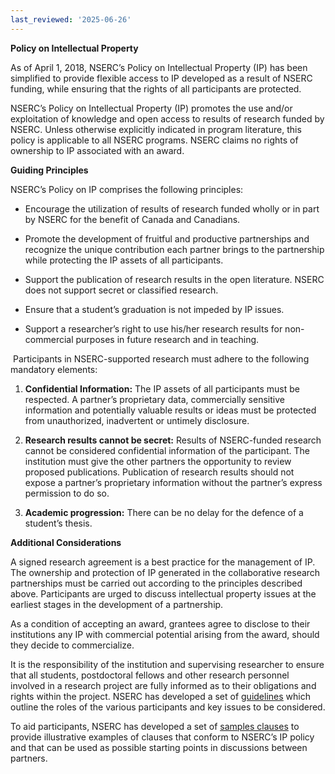 ```yaml
---
last_reviewed: '2025-06-26'
---
```


**Policy on Intellectual Property**

As of April 1, 2018, NSERC’s Policy on Intellectual Property (IP) has been simplified to provide flexible access to IP developed as a result of NSERC funding, while ensuring that the rights of all participants are protected.

NSERC’s Policy on Intellectual Property (IP) promotes the use and/or exploitation of knowledge and open access to results of research funded by NSERC. Unless otherwise explicitly indicated in program literature, this policy is applicable to all NSERC programs. NSERC claims no rights of ownership to IP associated with an award. 

**Guiding Principles**

NSERC’s Policy on IP comprises the following principles:

- Encourage the utilization of results of research funded wholly or in part by NSERC for the benefit of Canada and Canadians.

- Promote the development of fruitful and productive partnerships and recognize the unique contribution each partner brings to the partnership while protecting the IP assets of all participants.

- Support the publication of research results in the open literature. NSERC does not support secret or classified research.

- Ensure that a student’s graduation is not impeded by IP issues.

- Support a researcher’s right to use his/her research results for non-commercial purposes in future research and in teaching.

 Participants in NSERC-supported research must adhere to the following mandatory elements:

1.  **Confidential Information:** The IP assets of all participants must be respected. A partner’s proprietary data, commercially sensitive information and potentially valuable results or ideas must be protected from unauthorized, inadvertent or untimely disclosure.

2.  **Research results cannot be secret:** Results of NSERC-funded research cannot be considered confidential information of the participant. The institution must give the other partners the opportunity to review proposed publications. Publication of research results should not expose a partner’s proprietary information without the partner’s express permission to do so.

3.  **Academic progression:** There can be no delay for the defence of a student’s thesis.

**Additional Considerations**

A signed research agreement is a best practice for the management of IP. The ownership and protection of IP generated in the collaborative research partnerships must be carried out according to the principles described above. Participants are urged to discuss intellectual property issues at the earliest stages in the development of a partnership.

As a condition of accepting an award, grantees agree to disclose to their institutions any IP with commercial potential arising from the award, should they decide to commercialize.

It is the responsibility of the institution and supervising researcher to ensure that all students, postdoctoral fellows and other research personnel involved in a research project are fully informed as to their obligations and rights within the project. NSERC has developed a set of [<u>guidelines</u>](http://www.nserc-crsng.gc.ca/NSERC-CRSNG/Policies-Politiques/ip_Guidelines-pi_Directrices_eng.asp) which outline the roles of the various participants and key issues to be considered.

To aid participants, NSERC has developed a set of [<u>samples clauses</u>](http://www.nserc-crsng.gc.ca/NSERC-CRSNG/Policies-Politiques/Clauses_Clauses_eng.asp) to provide illustrative examples of clauses that conform to NSERC’s IP policy and that can be used as possible starting points in discussions between partners.
